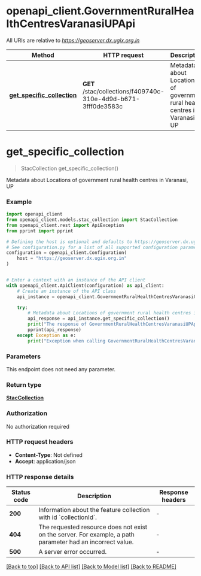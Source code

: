 # openapi_client.GovernmentRuralHealthCentresVaranasiUPApi

All URIs are relative to *https://geoserver.dx.ugix.org.in*

Method | HTTP request | Description
------------- | ------------- | -------------
[**get_specific_collection**](GovernmentRuralHealthCentresVaranasiUPApi.md#get_specific_collection) | **GET** /stac/collections/f409740c-310e-4d9d-b671-3fff0de3583c | Metadata about Locations of government rural health centres in Varanasi, UP


# **get_specific_collection**
> StacCollection get_specific_collection()

Metadata about Locations of government rural health centres in Varanasi, UP

### Example


```python
import openapi_client
from openapi_client.models.stac_collection import StacCollection
from openapi_client.rest import ApiException
from pprint import pprint

# Defining the host is optional and defaults to https://geoserver.dx.ugix.org.in
# See configuration.py for a list of all supported configuration parameters.
configuration = openapi_client.Configuration(
    host = "https://geoserver.dx.ugix.org.in"
)


# Enter a context with an instance of the API client
with openapi_client.ApiClient(configuration) as api_client:
    # Create an instance of the API class
    api_instance = openapi_client.GovernmentRuralHealthCentresVaranasiUPApi(api_client)

    try:
        # Metadata about Locations of government rural health centres in Varanasi, UP
        api_response = api_instance.get_specific_collection()
        print("The response of GovernmentRuralHealthCentresVaranasiUPApi->get_specific_collection:\n")
        pprint(api_response)
    except Exception as e:
        print("Exception when calling GovernmentRuralHealthCentresVaranasiUPApi->get_specific_collection: %s\n" % e)
```



### Parameters

This endpoint does not need any parameter.

### Return type

[**StacCollection**](StacCollection.md)

### Authorization

No authorization required

### HTTP request headers

 - **Content-Type**: Not defined
 - **Accept**: application/json

### HTTP response details

| Status code | Description | Response headers |
|-------------|-------------|------------------|
**200** | Information about the feature collection with id &#x60;collectionId&#x60;. |  -  |
**404** | The requested resource does not exist on the server. For example, a path parameter had an incorrect value. |  -  |
**500** | A server error occurred. |  -  |

[[Back to top]](#) [[Back to API list]](../README.md#documentation-for-api-endpoints) [[Back to Model list]](../README.md#documentation-for-models) [[Back to README]](../README.md)

